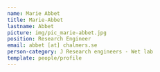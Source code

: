 ```yaml
---
name: Marie Abbet
title: Marie-Abbet
lastname: Abbet
picture: img/pic_marie-abbet.jpg
position: Research Engineer
email: abbet [at] chalmers.se
person-category: J Research engineers - Wet lab
template: people/profile
---
```

